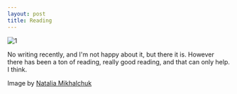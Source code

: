 ```yaml
---
layout: post
title: Reading
---
```


![1]({{site_url}}/images/NataliaMikhalchuck1.jpg)


No writing recently, and I'm not happy about it, but there it is. However there has been a ton of reading, really good reading, and that can only help. I think. 

Image by [Natalia Mikhalchuk](https://www.behance.net/gallery/940972/Graphic-Materials)